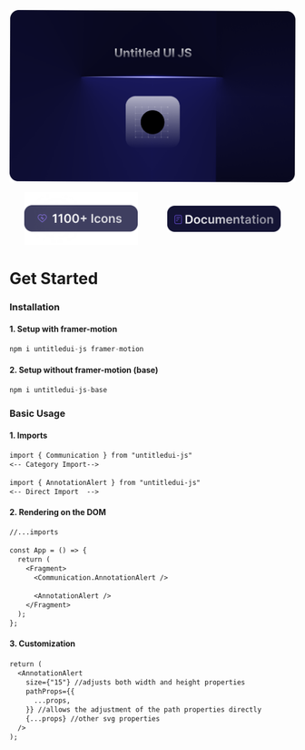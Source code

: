 ![Banner](/public/banner.png)

<div style="display:flex; align-items:center; flex-direction: row; justify-content: space-around;" align="center">

<a  href="https://www.untitledui.com/free-icons">
    <img src="./public/logo-count.png" alt="Logo count" style="width:200px"/>
</a>

<a href="https://untitledui.vercel.app/">
    <img  src="./public/documentation-button.png" alt="Documentation button" style="width:200px"/>
</a>

</div>

# Get Started

### Installation

#### 1. Setup with framer-motion

```js
npm i untitledui-js framer-motion
```

#### 2. Setup without framer-motion (base)

```js
npm i untitledui-js-base
```

### Basic Usage

#### 1. Imports

```tsx
import { Communication } from "untitledui-js"
<-- Category Import-->

import { AnnotationAlert } from "untitledui-js"
<-- Direct Import  -->

```

#### 2. Rendering on the DOM

```tsx
//...imports

const App = () => {
  return (
    <Fragment>
      <Communication.AnnotationAlert />

      <AnnotationAlert />
    </Fragment>
  );
};
```

#### 3. Customization

```tsx
return (
  <AnnotationAlert
    size={"15"} //adjusts both width and height properties
    pathProps={{
      ...props,
    }} //allows the adjustment of the path properties directly
    {...props} //other svg properties
  />
);
```
